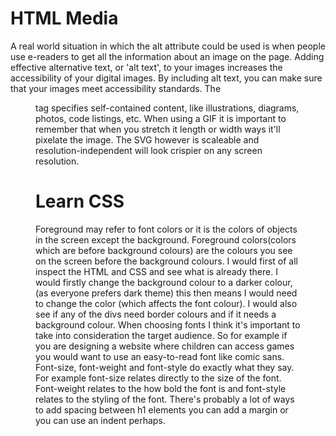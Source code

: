 # HTML Media

A real world situation in which the alt attribute could be used is when people use e-readers to get all the information about an image on the page.
Adding effective alternative text, or 'alt text', to your images increases the accessibility of your digital images.
By including alt text, you can make sure that your images meet accessibility standards.
The <figure> tag specifies self-contained content, like illustrations, diagrams, photos, code listings, etc.
When using a GIF it is important to remember that when you stretch it length or width ways it'll pixelate the image. The SVG however is scaleable
and resolution-independent will look crispier on any screen resolution.

# Learn CSS

Foreground may refer to font colors or it is the colors of objects in the screen except the background.
Foreground colors(colors which are before background colours) are the colours you see on the screen before the background colours.
I would first of all inspect the HTML and CSS and see what is already there. I would firstly change the background colour to a darker colour,
(as everyone prefers dark theme) this then means I would need to change the color (which affects the font colour). I would also see if any of the divs need
border colours and if it needs a background colour.
When choosing fonts I think it's important to take into consideration the target audience. So for example if you are designing a website where children can access games you would want to use an easy-to-read font like comic sans.
Font-size, font-weight and font-style do exactly what they say. For example font-size relates directly to the size of the font. Font-weight relates to the
how bold the font is and font-style relates to the styling of the font.
There's probably a lot of ways to add spacing between h1 elements you can add a margin or you can use an indent perhaps.




